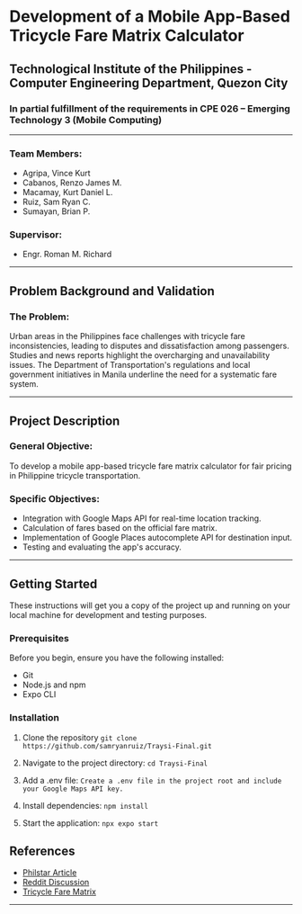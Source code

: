 # Development of a Mobile App-Based Tricycle Fare Matrix Calculator

## Technological Institute of the Philippines - Computer Engineering Department, Quezon City

### In partial fulfillment of the requirements in CPE 026 – Emerging Technology 3 (Mobile Computing)

---

### Team Members:
- Agripa, Vince Kurt
- Cabanos, Renzo James M.
- Macamay, Kurt Daniel L.
- Ruiz, Sam Ryan C.
- Sumayan, Brian P.

### Supervisor:
- Engr. Roman M. Richard

---

## Problem Background and Validation

### The Problem:
Urban areas in the Philippines face challenges with tricycle fare inconsistencies, leading to disputes and dissatisfaction among passengers. Studies and news reports highlight the overcharging and unavailability issues. The Department of Transportation's regulations and local government initiatives in Manila underline the need for a systematic fare system.

---

## Project Description

### General Objective:
To develop a mobile app-based tricycle fare matrix calculator for fair pricing in Philippine tricycle transportation.

### Specific Objectives:
- Integration with Google Maps API for real-time location tracking.
- Calculation of fares based on the official fare matrix.
- Implementation of Google Places autocomplete API for destination input.
- Testing and evaluating the app's accuracy.

---

## Getting Started

These instructions will get you a copy of the project up and running on your local machine for development and testing purposes.

### Prerequisites

Before you begin, ensure you have the following installed:
- Git
- Node.js and npm
- Expo CLI

### Installation

1. Clone the repository
   `git clone https://github.com/samryanruiz/Traysi-Final.git`

2. Navigate to the project directory:
   `cd Traysi-Final`

3. Add a .env file:
   `Create a .env file in the project root and include your Google Maps API key.`

4. Install dependencies:
   `npm install`

5. Start the application:
   `npx expo start`

## References
- [Philstar Article](https://www.philstar.com/nation/2023/03/07/2249797/tricycle-drivers-asked-follow-fare-matrix)
- [Reddit Discussion](https://www.reddit.com/r/Philippines/comments/1567wov/city_tricycles_are_annoyingly_overpriced/)
- [Tricycle Fare Matrix](https://quezoncity.gov.ph/wp-content/uploads/2022/07/SP-3131-S-2022.pdf)

---

